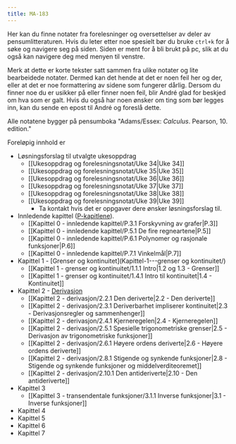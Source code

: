 ```yaml
---
title: MA-183
---
```

Her kan du finne notater fra forelesninger og oversettelser av deler av pensumlitteraturen. Hvis du leter etter noe spesielt bør du bruke `ctrl+k` for å søke og navigere seg på siden. Siden er ment for å bli brukt på pc, slik at du også kan navigere deg med menyen til venstre.

Merk at dette er korte tekster satt sammen fra ulike notater og lite bearbeidede notater. Dermed kan det hende at det er noen feil her og der, eller at det er noe formattering av sidene som fungerer dårlig. Dersom du finner noe du er usikker på eller finner noen feil, blir André glad for beskjed om hva som er galt. Hvis du også har noen ønsker om ting som bør legges inn, kan du sende en epost til André og foreslå dette.

Alle notatene bygger på pensumboka "Adams/Essex: _Calculus_. Pearson, 10. edition."

Foreløpig innhold er
- Løsningsforslag til utvalgte ukesoppdrag
    - [[Ukesoppdrag og forelesningsnotat/Uke 34|Uke 34]]
    - [[Ukesoppdrag og forelesningsnotat/Uke 35|Uke 35]]
    - [[Ukesoppdrag og forelesningsnotat/Uke 36|Uke 36]]
    - [[Ukesoppdrag og forelesningsnotat/Uke 37|Uke 37]]
    - [[Ukesoppdrag og forelesningsnotat/Uke 38|Uke 38]]
    - [[Ukesoppdrag og forelesningsnotat/Uke 39|Uke 39]]
        - Ta kontakt hvis det er oppgaver dere ønsker løsningsforslag til.
- Innledende kapittel ([P-kapitlene](Kapittel-0---innledende-kapittel/)). 
    - [[Kapittel 0 - innledende kapittel/P.3.1 Forskyvning av grafer|P.3]]
    - [[Kapittel 0 - innledende kapittel/P.5.1 De fire regneartene|P.5]]
    - [[Kapittel 0 - innledende kapittel/P.6.1 Polynomer og rasjonale funksjoner|P.6]]
    - [[Kapittel 0 - innledende kapittel/P.7.1 Vinkelmål|P.7]]
- Kapittel 1 - [Grenser og kontinuitet](Kapittel-1---grenser og kontinuitet/)
    - [[Kapittel 1 - grenser og kontinuitet/1.1.1 Intro|1.2 og 1.3 - Grenser]]
    - [[Kapittel 1 - grenser og kontinuitet/1.4.1 Intro til kontinuitet|1.4 - Kontinuitet]]
- Kapittel 2 - [Derivasjon](Kapittel-2---derivasjon/)
    - [[Kapittel 2 - derivasjon/2.2.1 Den deriverte|2.2 - Den deriverte]]
    - [[Kapittel 2 - derivasjon/2.3.1 Deriverbarhet impliserer kontinuitet|2.3 - Derivasjonsregler og sammenhenger]]
    - [[Kapittel 2 - derivasjon/2.4.1 Kjerneregelen|2.4 - Kjerneregelen]]
    - [[Kapittel 2 - derivasjon/2.5.1 Spesielle trigonometriske grenser|2.5 - Derivasjon av trigonometriske funksjoner]]
    - [[Kapittel 2 - derivasjon/2.6.1 Høyere ordens deriverte|2.6 - Høyere ordens deriverte]]
    - [[Kapittel 2 - derivasjon/2.8.1 Stigende og synkende funksjoner|2.8 - Stigende og synkende funksjoner og middelverditeoremet]]
    - [[Kapittel 2 - derivasjon/2.10.1 Den antideriverte|2.10 - Den antideriverte]]
- Kapittel 3 
    - [[Kapittel 3 - transendentale funksjoner/3.1.1 Inverse funksjoner|3.1 - Inverse funksjoner]]
- Kapittel 4
- Kapittel 5
- Kapittel 6
- Kapittel 7
